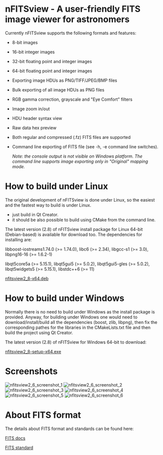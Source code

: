 # nFITSview - A user-friendly FITS image viewer for astronomers

Currently nFITSview supports the following formats and features:

-    8-bit images
-    16-bit integer images
-    32-bit floating point and integer images
-    64-bit floating point and integer images
-    Exporting image HDUs as PNG/TIFF/JPEG/BMP files
-    Bulk exporting of all image HDUs as PNG files
-    RGB gamma correction, grayscale and "Eye Comfort" filters
-    Image zoom in/out
-    HDU header syntax view
-    Raw data hex preview
-    Both regular and compressed (.fz) FITS files are supported
-    Command line exporting of FITS file  (see -h, -e command line switches).
     
     *Note: the console output is not visible on Windows platform. The command line 
     supports image exporting only in "Original" mapping mode.*
    
# How to build under Linux

The original development of nFITSview is done under Linux, so the easiest and the fastest way to build is under Linux.

- just build in Qt Creator. 
- it should be also possible to build using CMake from the command line.

The latest version (2.8) of nFITSview install package for Linux 64-bit (Debian-based) is available for download too. The dependencies for installing are: 

libboost-iostreams1.74.0 (>= 1.74.0), libc6 (>= 2.34), libgcc-s1 (>= 3.0), libpng16-16 (>= 1.6.2-1)

libqt5core5a (>= 5.15.1), libqt5gui5 (>= 5.0.2), libqt5gui5-gles (>= 5.0.2), libqt5widgets5 (>= 5.15.1), libstdc++6 (>= 11)

[nfitsview2_8-x64.deb](https://github.com/surhh/nfitsview/releases/download/v2.8/nfitsview2_8-x64.deb)


# How to build under Windows

Normally there is no need to build under Windows as the install package is provided. 
Anyway, for building under Windows one would need to download/install/build all the dependencies (boost, zlib, libpng), then fix the
corresponding pathes for the libraries in the CMakeLists.txt file and then build the project using Qt Creator.

The latest version (2.8) of nFITSview for Windows 64-bit to download:

[nfitsview2_8-setup-x64.exe](https://github.com/surhh/nfitsview/releases/download/v2.8/nfitsview2_8-setup-x64.exe)



# Screenshots

![nfitsview2_6_screenshot_1](https://github.com/surhh/nfitsview/assets/109148999/4fe62931-b68e-4a60-884f-a90b0615061b)
![nfitsview2_6_screenshot_2](https://github.com/surhh/nfitsview/assets/109148999/a600f285-123d-400e-885a-e7f2a1796104)
![nfitsview2_6_screenshot_3](https://github.com/surhh/nfitsview/assets/109148999/29c624c7-94da-4578-9304-8a7ca66e2cdb)
![nfitsview2_6_screenshot_4](https://github.com/surhh/nfitsview/assets/109148999/36b08e90-85d3-4ff5-85d4-81d4bca920b5)
![nfitsview2_6_screenshot_5](https://github.com/surhh/nfitsview/assets/109148999/cbccd45a-6899-40bb-b4bd-5d3f253e22c6)
![nfitsview2_6_screenshot_6](https://github.com/surhh/nfitsview/assets/109148999/6648023a-95b8-4805-a5b8-b33ab8dcc054)

# About FITS format

The details about FITS format and standards can be found here:

[FITS docs](https://fits.gsfc.nasa.gov/fits_documentation.html)

[FITS standard](https://fits.gsfc.nasa.gov/fits_standard.html)

